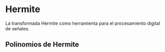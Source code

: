 # Hermite
La transformada Hermite como herramienta para el procesamiento digital de señales.
## Polinomios de Hermite
